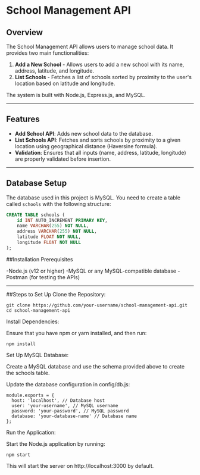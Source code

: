 # School Management API

## Overview

The School Management API allows users to manage school data. It provides two main functionalities:

1. **Add a New School** - Allows users to add a new school with its name, address, latitude, and longitude.
2. **List Schools** - Fetches a list of schools sorted by proximity to the user's location based on latitude and longitude.

The system is built with Node.js, Express.js, and MySQL.

---

## Features

- **Add School API**: Adds new school data to the database.
- **List Schools API**: Fetches and sorts schools by proximity to a given location using geographical distance (Haversine formula).
- **Validation**: Ensures that all inputs (name, address, latitude, longitude) are properly validated before insertion.

---

## Database Setup

The database used in this project is MySQL. You need to create a table called `schools` with the following structure:

```sql
CREATE TABLE schools (
    id INT AUTO_INCREMENT PRIMARY KEY,
    name VARCHAR(255) NOT NULL,
    address VARCHAR(255) NOT NULL,
    latitude FLOAT NOT NULL,
    longitude FLOAT NOT NULL
);
```

##Installation
Prerequisites

-Node.js (v12 or higher)
-MySQL or any MySQL-compatible database
-Postman (for testing the APIs)

--------------------------------------------------------------------------------

##Steps to Set Up
Clone the Repository:
```
git clone https://github.com/your-username/school-management-api.git
cd school-management-api
```
Install Dependencies:

Ensure that you have npm or yarn installed, and then run:
```
npm install
```
Set Up MySQL Database:

Create a MySQL database and use the schema provided above to create the schools table.

Update the database configuration in config/db.js:
```
module.exports = {
  host: 'localhost', // Database host
  user: 'your-username', // MySQL username
  password: 'your-password', // MySQL password
  database: 'your-database-name' // Database name
};
```
Run the Application:

Start the Node.js application by running:
```
npm start
```
This will start the server on http://localhost:3000 by default.
